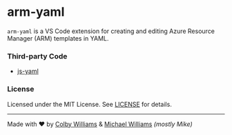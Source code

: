 # arm-yaml
`arm-yaml` is a VS Code extension for creating and editing Azure Resource Manager (ARM) templates in YAML.


### Third-party Code
- [js-yaml](https://github.com/nodeca/js-yaml)

### License
Licensed under the MIT License.  See [LICENSE](License) for details.

---

Made with :heart: by [Colby Williams](https://github.com/colbylwilliams) & [Michael Williams](https://github.com/flusharcade) _(mostly Mike)_
